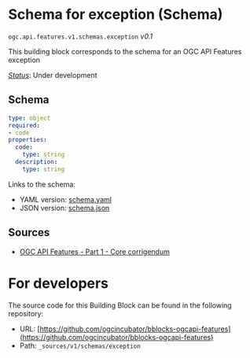 
# Schema for exception (Schema)

`ogc.api.features.v1.schemas.exception` *v0.1*

This building block corresponds to the schema for an OGC API Features exception

[*Status*](http://www.opengis.net/def/status): Under development

## Schema

```yaml
type: object
required:
- code
properties:
  code:
    type: string
  description:
    type: string

```

Links to the schema:

* YAML version: [schema.yaml](https://ogcincubator.github.io/bblocks-ogcapi-features/build/annotated/api/features/v1/schemas/exception/schema.json)
* JSON version: [schema.json](https://ogcincubator.github.io/bblocks-ogcapi-features/build/annotated/api/features/v1/schemas/exception/schema.yaml)

## Sources

* [OGC API Features - Part 1 - Core corrigendum](https://docs.ogc.org/is/17-069r4/17-069r4.html)

# For developers

The source code for this Building Block can be found in the following repository:

* URL: [https://github.com/ogcincubator/bblocks-ogcapi-features](https://github.com/ogcincubator/bblocks-ogcapi-features)
* Path: `_sources/v1/schemas/exception`

